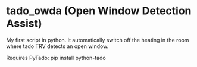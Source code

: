 # tado_owda (Open Window Detection Assist)

My first script in python.
It automatically switch off the heating in the room where tado TRV detects an open window.

Requires PyTado:
pip install python-tado
